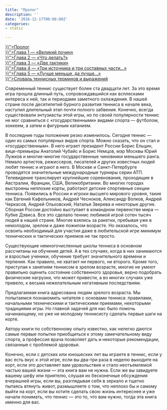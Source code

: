 ```yaml
---
title: "Пролог"
description: ''
date: '2016-12-17T00:00:00Z'
categories:
- static

---
```

<p><a href="{{< relref "tennis.md" >}}">Пролог</a><br /><a href="{{< relref "01.md" >}}">Глава 1 &mdash; &laquo;Великий почин&raquo;</a><br /><a href="{{< relref "02.md" >}}">Глава 2 &mdash; &laquo;Что делать?&raquo;</a><br /><a href="{{< relref "03.md" >}}">Глава 3 &mdash; &laquo;Две тактики&raquo;</a><br /><a href="{{< relref "04.md" >}}">Глава 4 &mdash; &laquo;Три источника и три составных части&hellip;&raquo;</a><br /><a href="{{< relref "05.md" >}}">Глава 5 &mdash; &laquo;Лучше меньше, да лучше&hellip;&raquo;</a><br /><a href="{{< relref "06.md" >}}">Словарь теннисных терминов и выражений</a></p>

Современный теннис существует более ста двадцати лет. За это время игра прошла длинный путь, сопровождавшийся как всплесками интереса к ней, так и периодами заметного охлаждения. В нашей стране после десятилетий бурного развития тенниса в начале века, наступил длительный этап почти полного забвения. Конечно, всегда существовали энтузиасты этой игры, но по своей популярности теннис не мог сравниться с «государственными» видами спорта — футболом, хоккеем, а затем и фигурным катанием.

В последние годы положение резко изменилось. Сегодня теннис — один из самых популярных видов спорта. Можно сказать, что он стал и «государственным». B него играет президент России Борис Ельцин, вице-премьеры Анатолий Чубайс и Борис Немцов, мэр Москвы Юрий Лужков и многие-многие государственные чиновники меньшего ранга. Немало артистов, режиссеров, писателей и других известных людей любят теннис и играют в него. В Москве и Санкт-Петербурге проводятся значительные международные турниры серии ATП. Телевидение транслирует крупнейшие соревнования, проходящие в Австралии, Франции, США, Великобритании. Во многих городах выстроены неплохие корты, работают детские спортивные секции тенниса. Появились в России и игроки высшего мирового уровня, такие как Евгений Кафельников, Андрей Чесноков, Александр Волков, Андрей Черкасов, Андрей Ольховский, Наталья Зверева и некоторые другие. Сборная России достойно выступает в командном первенстве мира — Кубке Дэвиса. Все это сделало теннис любимой игрой сотен тысяч людей в нашей стране. Многие взялись за ракетки, пребывая уже в немолодом, зрелом и даже пожилом возрасте. Но оказалось, что освоить необходимый для участия даже в любительской игре минимум технических и тактических приемов не так просто.

Существующие немногочисленные школы тенниса в основном рассчитаны на обучение детей. А в тех случаях, когда в них занимаются и взрослые ученики, обучение требует значительного времени и терпения. Как правило, не хватает ни первого, ни второго. Кроме того, приступая к занятиям теннисом в зрелом возрасте, многие не умеют правильно оценить состояние собственного здоровья, верно подобрать физические нагрузки, что может привести, а во многих случаях уже привело, к весьма нежелательным негативным последствиям.

Предлагаемая книга адресована людям зрелого возраста. Мы попытаемся познакомить читателя с основами тенниса: правилами, начальными техническими и тактическими приемами, некоторыми традициями игры. Но главной задачей для нас было помочь начинающему, но уже не молодому теннисисту сделать первые шаги на корте.

Автору книги по собственному опыту известно, как нелегко даются самые первые попытки приобщиться к этому замечательному виду спорта, а профессия врача позволяет дать и некоторые рекомендации, связанные с проблемой здоровья.

Конечно, если с детских или юношеских лет вы играете в теннис, если у вас есть вкус к этой игре, если вы два-три раза в неделю выходите на корт, если это доставляет вам удовольствие и стало неотъемлемой частью вашей жизни — эта книга вам не нужна. Если же вы завидуете вашему шефу или приятелю, слушая их бесконечные обсуждения вчерашней игры, если вы, разглядывая себя в зеркало и тщетно пытаясь втянуть живот, размышляете о том, что неплохо бы и самому выйти на корт, если вы хотите сделать свою жизнь интереснее и уже начали понимать, что теннис — это то, что вам нужно, тогда эта книга именно для вас.
